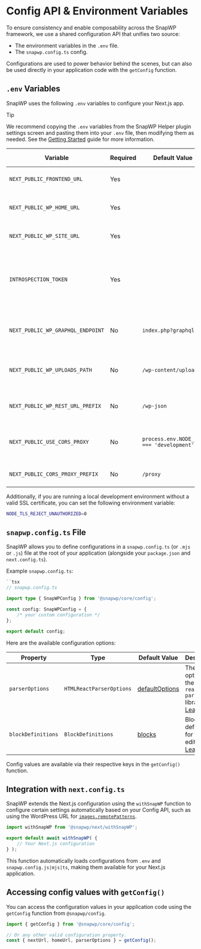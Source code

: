 # Config API & Environment Variables

To ensure consistency and enable composability across the SnapWP framework, we use a shared configuration API that unifies two source:

-   The environment variables in the `.env` file.
-   The `snapwp.config.ts` config.

Configurations are used to power behavior behind the scenes, but can also be used directly in your application code with the `getConfig` function.

## `.env` Variables

SnapWP uses the following `.env` variables to configure your Next.js app.

> [!TIP]
> We recommend copying the `.env` variables from the SnapWP Helper plugin settings screen and pasting them into your `.env` file, then modifying them as needed.
> See the [Getting Started](getting-started.md#backend-setup) guide for more information.

| Variable                          | Required | Default Value                            | Description                                                                       | Available via `getConfig() |
| --------------------------------- | -------- | ---------------------------------------- | --------------------------------------------------------------------------------- | -------------------------- |
| `NEXT_PUBLIC_FRONTEND_URL`        | Yes      |                                          | The URL of the Next.js site.                                                      | `nextUrl`                  |
| `NEXT_PUBLIC_WP_HOME_URL`         | Yes      |                                          | The WordPress frontend domain URL.                                                | `homeUrl`                  |
| `NEXT_PUBLIC_WP_SITE_URL`         | Yes      |                                          | The WordPress site URL.                                                           | `siteUrl`                  |
| `INTROSPECTION_TOKEN`             | Yes      |                                          | Token used for authenticating GraphQL introspection queries with GraphQL Codegen. | N/A                        |
| `NEXT_PUBLIC_WP_GRAPHQL_ENDPOINT` | No       | `index.php?graphql`                      | The relative path to the WordPress GraphQL endpoint.                              | `graphqlEndpoint`          |
| `NEXT_PUBLIC_WP_UPLOADS_PATH`     | No       | `/wp-content/uploads`                    | The relative path to the WordPress uploads directory.                             | `uploadsDirectory`         |
| `NEXT_PUBLIC_WP_REST_URL_PREFIX`  | No       | `/wp-json`                               | The WordPress REST API URL prefix.                                                | `restUrlPrefix`            |
| `NEXT_PUBLIC_USE_CORS_PROXY`      | No       | `process.env.NODE_ENV === 'development'` | Whether to use a CORS proxy for the WordPress API.                                | `useCorsProxy`             |
| `NEXT_PUBLIC_CORS_PROXY_PREFIX`   | No       | `/proxy`                                 | The prefix of the CORS proxy.                                                     | `corsProxyPrefix`          |

Additionally, if you are running a local development environment without a valid SSL certificate, you can set the following environment variable:

```bash
NODE_TLS_REJECT_UNAUTHORIZED=0
```

## `snapwp.config.ts` File

SnapWP allows you to define configurations in a `snapwp.config.ts` (or `.mjs` or `.js`) file at the root of your application (alongside your `package.json` and `next.config.ts`).

Example `snapwp.config.ts`:

```ts
``tsx
// snapwp.config.ts

import type { SnapWPConfig } from '@snapwp/core/config';

const config: SnapWPConfig = {
	/* your custom configuration */
};

export default config;
```

Here are the available configuration options:

| Property           | Type                     | Default Value                                                   | Description                                                                                                                                     |
| ------------------ | ------------------------ | --------------------------------------------------------------- | ----------------------------------------------------------------------------------------------------------------------------------------------- |
| `parserOptions`    | `HTMLReactParserOptions` | [defaultOptions](../packages/next/src/react-parser/options.tsx) | The default options for the `html-react-parser` library.<br />[Learn more](./overloading-wp-behavior.md#2-pass-customparseroptions-to-overload) |
| `blockDefinitions` | `BlockDefinitions`       | [blocks](../packages/blocks/src/blocks/index.ts)                | Block definitions for the editor.<br />[Learn more](./overloading-wp-behavior.md#overloading-blocks)                                            |

Config values are available via their respective keys in the `getConfig()` function.

## Integration with `next.config.ts`

SnapWP extends the Next.js configuration using the `withSnapWP` function to configure certain settings automatically based on your Config API, such as using the WordPress URL for [`images.remotePatterns`](https://nextjs.org/docs/app/api-reference/components/image#remotepatterns).

```ts
import withSnapWP from '@snapwp/next/withSnapWP';

export default await withSnapWP( {
	// Your Next.js configuration
} );
```

This function automatically loads configurations from `.env` and `snapwp.config.js|mjs|ts`, making them available for your Next.js application.

## Accessing config values with `getConfig()`

You can access the configuration values in your application code using the `getConfig` function from `@snapwp/config`.

```ts
import { getConfig } from '@snapwp/core/config';

// Or any other valid configuration property.
const { nextUrl, homeUrl, parserOptions } = getConfig();
```
